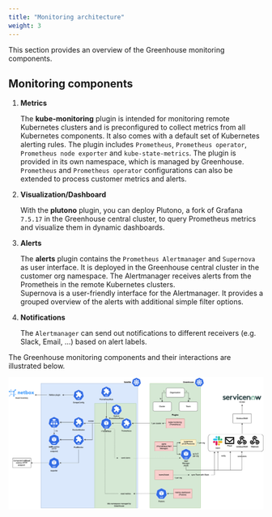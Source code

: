 ```yaml
---
title: "Monitoring architecture"
weight: 3
---
```


This section provides an overview of the Greenhouse monitoring components. 

## Monitoring components

1) **Metrics**  

    The **kube-monitoring** plugin is intended for monitoring remote Kubernetes clusters and is preconfigured to collect metrics from all Kubernetes components. It also comes with a default set of Kubernetes alerting rules. The plugin includes `Prometheus`, `Prometheus operator`, `Prometheus node exporter` and `kube-state-metrics`. The plugin is provided in its own namespace, which is managed by Greenhouse. `Prometheus` and `Prometheus operator` configurations can also be extended to process customer metrics and alerts.

2) **Visualization/Dashboard**

   With the **plutono** plugin, you can deploy Plutono, a fork of Grafana `7.5.17` in the Greenhouse central cluster,    to query Prometheus metrics and visualize them in dynamic dashboards.  

3) **Alerts**

    The **alerts** plugin contains the `Prometheus Alertmanager` and `Supernova` as user interface. 
    It is deployed in the Greenhouse central cluster in the customer org namespace. 
    The Alertmanager receives alerts from the Prometheis in the remote Kubernetes clusters.  
    Supernova is a user-friendly interface for the Alertmanager. It provides a grouped overview of the alerts with additional simple filter options. 

4) **Notifications**

    The `Alertmanager` can send out notifications to different receivers (e.g. Slack, Email, ...) based on alert labels.

The Greenhouse monitoring components and their interactions are illustrated below.

![Monitoring architecture](./../assets/monitoring-architecture.png)
